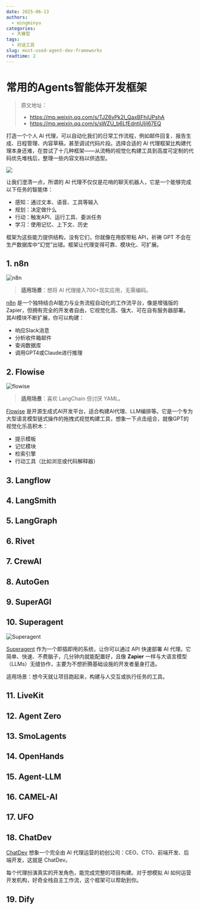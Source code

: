 ```yaml
---
date: 2025-06-13
authors:
  - mingminyu
categories:
  - 大模型
tags:
  - 对话工具
slug: most-used-agent-dev-frameworks
readtime: 2
---
```


# 常用的Agents智能体开发框架

> 原文地址：
> - https://mp.weixin.qq.com/s/TJZ6yPk2I_QaxBFhiUPshA
> - https://mp.weixin.qq.com/s/sWZU_b6LfEdntiUIjI67EQ

打造一个个人 AI 代理，可以自动化我们的日常工作流程，例如邮件回复、报告生成、日程管理、内容草稿，甚至调试代码片段。选择合适的 AI 代理框架比构建代理本身还难，在尝试了十几种框架——从流畅的视觉化构建工具到高度可定制的代码优先堆栈后，整理一些内容文档以供选型。

<!-- more -->

![](https://mingminyu.github.io/webasstes/images/20250613/02.png)

让我们澄清一点，所谓的 AI 代理不仅仅是花哨的聊天机器人，它是一个能够完成以下任务的智能体：

- 感知：通过文本、语音、工具等输入
- 规划：决定做什么
- 行动：触发API、运行工具、委派任务
- 学习：使用记忆、上下文、历史

框架为这些能力提供结构，没有它们，你就像在用胶带粘 API，祈祷 GPT 不会在生产数据库中“幻觉”出错。框架让代理变得可靠、模块化、可扩展。

## 1. n8n

![n8n](https://mingminyu.github.io/webasstes/images/20250613/03.png)

> **适用场景**：想将 AI 代理接入700+现实应用，无需编码。

[n8n](https://n8n.io/) 是一个独特结合AI能力与业务流程自动化的工作流平台，像是增强版的 Zapier，但拥有完全的开发者自由，它视觉化高、强大、可在自有服务器部署。其AI模块不断扩展，你可以构建：

- 响应Slack消息
- 分析收件箱邮件
- 查询数据库
- 调用GPT4或Claude进行推理

## 2. Flowise

![flowise](https://mingminyu.github.io/webasstes/images/20250613/04.png)

> **适用场景**：喜欢 LangChain 但讨厌 YAML。

[Flowise](https://flowiseai.com) 是开源生成式AI开发平台，适合构建AI代理、LLM编排等。它是一个专为大型语言模型链式操作的拖拽式视觉构建工具，想象一下点击组合，就像GPT的视觉化乐高积木：

- 提示模板
- 记忆模块
- 检索引擎
- 行动工具（比如浏览或代码解释器）

## 3. Langflow

## 4. LangSmith

## 5. LangGraph

## 6. Rivet

## 7. CrewAI

## 8. AutoGen

## 9. SuperAGI

## 10. Superagent

![Superagent](https://mingminyu.github.io/webasstes/images/20250613/01.png)

[Superagent](https://github.com/superagent-ai/superagent?utm_source=chatgpt.com) 作为一个即插即用的系统，让你可以通过 API 快速部署 AI 代理。它简单、快速、不费脑子，几分钟内就能配置好，且像 **Zapier** 一样与大语言模型（LLMs）无缝协作，主要为不想折腾基础设施的开发者量身打造。

适用场景：想今天就让项目跑起来，构建与人交互或执行任务的工具。

## 11. LiveKit

## 12. Agent Zero

## 13. SmoLagents

## 14. OpenHands

## 15. Agent-LLM

## 16. CAMEL-AI

## 17. UFO

## 18. ChatDev

[ChatDev](https://github.com/OpenBMB/ChatDev) 想象一个完全由 AI 代理运营的初创公司：CEO、CTO、前端开发、后端开发，这就是 ChatDev。

每个代理扮演真实的开发角色，能完成完整的项目构建。对于想模拟 AI 如何运营开发机构，好奇全栈自主工作流，这个框架可以帮助到你。

## 19. Dify

